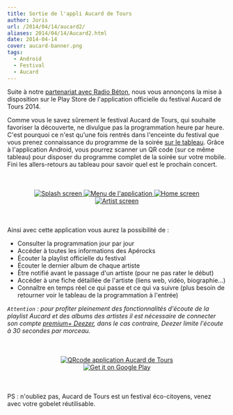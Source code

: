 ```yaml
---
title: Sortie de l'appli Aucard de Tours
author: Joris
url: /2014/04/14/aucard2/
aliases: 2014/04/14/Aucard2.html
date: 2014-04-14
cover: aucard-banner.png
tags:
  - Android
  - Festival
  - Aucard
---
```

Suite à notre <a href="http://code-troopers.com/2014/03/17/Aucard.html">partenariat avec Radio Béton</a>, nous vous annonçons la mise à disposition sur le Play Store de l'application officielle du festival Aucard de Tours 2014.

Comme vous le savez sûrement le festival Aucard de Tours, qui souhaite favoriser la découverte, ne divulgue pas la programmation heure par heure. C'est pourquoi ce n'est qu'une fois rentrés dans l'enceinte du festival que vous prenez connaissance du programme de la soirée <a href="/images/posts/2014-04-14-Aucard2/aucard_tableau.jpg" title="Tableau de la programmation" data-lightbox="image-1" class="inlineBoxes"> sur le tableau</a>. Grâce à l'application Android, vous pourrez scanner un QR code (sur ce même tableau) pour disposer du programme complet de la soirée sur votre mobile. Fini les allers-retours au tableau pour savoir quel est le prochain concert.

<div style="text-align:center;margin:50px">
    <a href="/images/posts/2014-04-14-Aucard2/screen1.png" data-lightbox="group-2" title="Splash screen de l'application" class="inlineBoxes">
        <img class="medium" src="/images/posts/2014-04-14-Aucard2/screen1.png" alt="Splash screen"/>
    </a>
    <a href="/images/posts/2014-04-14-Aucard2/screen2.png" data-lightbox="group-2" title="Menu de l'application" class="inlineBoxes">
        <img class="medium" src="/images/posts/2014-04-14-Aucard2/screen2.png" alt="Menu de l'application"/>
    </a>
    <a href="/images/posts/2014-04-14-Aucard2/screen3.png" data-lightbox="group-2" title="Home screen de l'application" class="inlineBoxes">
        <img class="medium" src="/images/posts/2014-04-14-Aucard2/screen3.png" alt="Home screen"/>
    </a>
    <a href="/images/posts/2014-04-14-Aucard2/screen4.png" data-lightbox="group-2" title="Une fiche artiste de l'application" class="inlineBoxes">
        <img class="medium" src="/images/posts/2014-04-14-Aucard2/screen4.png" alt="Artist screen"/>
    </a>
</div>

Ainsi avec cette application vous aurez la possibilité de :

* Consulter la programmation jour par jour
* Accéder à toutes les informations des Apérocks
* Écouter la playlist officielle du festival
* Écouter le dernier album de chaque artiste
* Être notifié avant le passage d'un artiste (pour ne pas rater le début)
* Accéder à une fiche détaillée de l'artiste (liens web, vidéo, biographie…)
* Connaître en temps réel ce qui passe et ce qui va suivre (plus besoin de retourner voir le tableau de la programmation à l'entrée)

*`Attention` : pour profiter pleinement des fonctionnalités d'écoute de la playlist Aucard et des albums des artistes
il est nécessaire de connecter son compte <a href="http://www.deezer.com/offers/premiumplus">premium+ Deezer</a>, dans le cas contraire, Deezer limite l'écoute à 30 secondes par morceau.*

<div style="text-align:center;margin:50px">
    <a href="https://play.google.com/store/apps/details?id=com.codetroopers.aucard">
      <img class="medium" alt="QRcode application Aucard de Tours" src="/images/posts/2014-04-14-Aucard2/qrcode_playstore_aucard.png" />
    </a>
    <a href="https://play.google.com/store/apps/details?id=com.codetroopers.aucard">
      <img alt="Get it on Google Play" src="https://developer.android.com/images/posts/brand/fr_generic_rgb_wo_60.png" />
    </a>
</div>

 PS : n'oubliez pas, Aucard de Tours est un festival éco-citoyens, venez avec votre gobelet réutilisable.